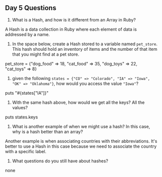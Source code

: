 ## Day 5 Questions

1. What is a Hash, and how is it different from an Array in Ruby?

A Hash is a data collection in Ruby where each element of data is addressed by a name.

1. In the space below, create a Hash stored to a variable named `pet_store`.  This hash should hold an inventory of items and the number of that item that you might find at a pet store.

pet_store = {"dog_food" => 18, "cat_food" => 35, "dog_toys" => 22, "cat_toys" => 8}

1. given the following `states = {"CO" => "Colorado", "IA" => "Iowa", "OK" => "Oklahoma"}`, how would you access the value `"Iowa"`?

puts "#{states["IA"]}"

1. With the same hash above, how would we get all the keys?  All the values?

puts states.keys

1. What is another example of when we might use a hash?  In this case, why is a hash better than an array?

Another example is when associating countries with their abbreviations.  It's better to use a Hash in this case because we need to associate the country with a specific label.

1. What questions do you still have about hashes?

none 
